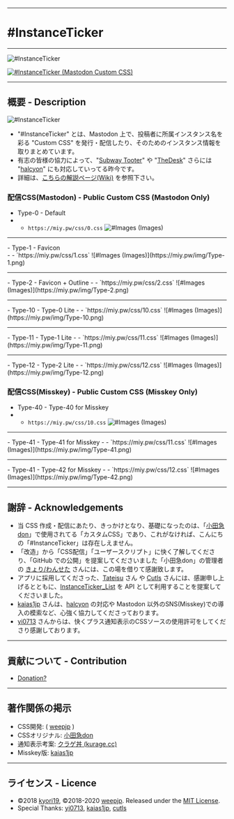 <hr>

# #InstanceTicker

<hr>

<img src="https://res.cloudinary.com/weep/image/upload/v1551123733/it/InstanceTicker.png" title="#InstanceTicker" alt="#InstanceTicker" />

[![#InstanceTicker (Mastodon Custom CSS)](https://res.cloudinary.com/miy/p/InstanceTicker_Play.png)](https://www.youtube.com/watch?v=DbN5ytOnGSI)

<hr>

## 概要 - Description
<img src="https://miy.pw/tit.png" title="#InstanceTicker" alt="#InstanceTicker" />

- "#InstanceTicker" とは、Mastodon 上で、投稿者に所属インスタンス名を彩る "Custom CSS" を発行・配信したり、そのためのインスタンス情報を取りまとめています。
- 有志の皆様の協力によって、"[Subway Tooter](https://github.com/tateisu/SubwayTooter)" や "[TheDesk](https://github.com/cutls/TheDesk)" さらには "[halcyon](https://github.com/kaias1jp/halcyon)" にも対応していってる昨今です。
- 詳細は、[こちらの解説ページ(Wiki)](https://github.com/MiyonMiyon/InstanceTicker/wiki) を参照下さい。

### 配信CSS(Mastodon) - Public Custom CSS (Mastodon Only)

- Type-0 - Default
- - `https://miy.pw/css/0.css`
![#Images (Images)](https://miy.pw/img/Type-0.png)
<hr>
- Type-1 - Favicon<br>
- - `https://miy.pw/css/1.css`
![#Images (Images)](https://miy.pw/img/Type-1.png)
<hr>
- Type-2 - Favicon + Outline
- - `https://miy.pw/css/2.css`
![#Images (Images)](https://miy.pw/img/Type-2.png)
<hr>
- Type-10 - Type-0 Lite
- - `https://miy.pw/css/10.css`
![#Images (Images)](https://miy.pw/img/Type-10.png)
<hr>
- Type-11 - Type-1 Lite
- - `https://miy.pw/css/11.css`
![#Images (Images)](https://miy.pw/img/Type-11.png)
<hr>
- Type-12 - Type-2 Lite
- - `https://miy.pw/css/12.css`
![#Images (Images)](https://miy.pw/img/Type-12.png)

### 配信CSS(Misskey) - Public Custom CSS (Misskey Only)
- Type-40 - Type-40 for Misskey
- - `https://miy.pw/css/10.css`
![#Images (Images)](https://miy.pw/img/Type-40.png)
<hr>
- Type-41 - Type-41 for Misskey
- - `https://miy.pw/css/11.css`
![#Images (Images)](https://miy.pw/img/Type-41.png)
<hr>
- Type-41 - Type-42 for Misskey
- - `https://miy.pw/css/12.css`
![#Images (Images)](https://miy.pw/img/Type-42.png)
<hr>

## 謝辞 - Acknowledgements
- 当 CSS 作成・配信にあたり、きっかけとなり、基礎になったのは、「[小田急don](https://odakyu.app/about)」で使用されてる「カスタムCSS」であり、これがなければ、こんにちの「#InstanceTicker」は存在しえません。
- 「改造」から「CSS配信」「ユーザースクリプト」に快く了解してくださり、「GitHub での公開」を提案してくださいました「小田急don」の管理者の [きょり/わんせた](https://github.com/kyori19) さんには、この場を借りて感謝致します。
- アプリに採用してくださった、[Tateisu](https://github.com/tateisu/) さん や [Cutls](https://github.com/cutls/) さんには、感謝申し上げるとともに、[InstanceTicker_List](https://github.com/MiyonMiyon/InstanceTicker_List) を API として利用することを提案してくださいました。
- [kaias1jp](https://github.com/kaias1jp/) さんは、[halcyon](https://github.com/kaias1jp/halcyon) の対応や Mastodon 以外のSNS(Misskey)での導入の模索など、心強く協力してくださっております。
- [yi0713](https://github.com/yi0713) さんからは、快くプラス通知表示のCSSソースの使用許可をしてくださり感謝しております。
<hr>

## 貢献について - Contribution
- [Donation?](https://github.com/fedpla/InstanceTicker/wiki/ZENINAGE)
<hr>

## 著作関係の掲示
- CSS開発: ( [weepjp](https://github.com/weepjp) )
- CSSオリジナル: [小田急don](https://odakyu.app/about) 
- 通知表示考案: [クラゲ丼 (kurage.cc)](https://okurage.cc/about) 
- Misskey版: [kaias1jp](https://github.com/kaias1jp)
<hr>

## ライセンス - Licence
- ©2018 [kyori19](https://github.com/kyori19), ©2018-2020 [weepjp](https://github.com/weepjp). Released under the [MIT License](https://opensource.org/licenses/mit-license.php).
- Special Thanks: [yi0713](https://github.com/yi0713), [kaias1jp](https://github.com/kaias1jp), [cutls](https://github.com/cutls)
